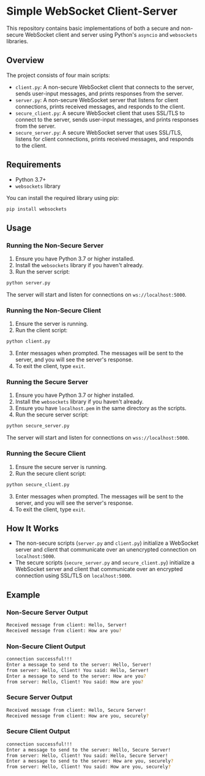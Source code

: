 # Simple WebSocket Client-Server

This repository contains basic implementations of both a secure and non-secure WebSocket client and server using Python's `asyncio` and `websockets` libraries.

## Overview

The project consists of four main scripts:

- `client.py`: A non-secure WebSocket client that connects to the server, sends user-input messages, and prints responses from the server.
- `server.py`: A non-secure WebSocket server that listens for client connections, prints received messages, and responds to the client.
- `secure_client.py`: A secure WebSocket client that uses SSL/TLS to connect to the server, sends user-input messages, and prints responses from the server.
- `secure_server.py`: A secure WebSocket server that uses SSL/TLS, listens for client connections, prints received messages, and responds to the client.

## Requirements

- Python 3.7+
- `websockets` library

You can install the required library using pip:

```sh
pip install websockets
```

## Usage

### Running the Non-Secure Server

1. Ensure you have Python 3.7 or higher installed.
2. Install the `websockets` library if you haven't already.
3. Run the server script:

```sh
python server.py
```

The server will start and listen for connections on `ws://localhost:5000`.

### Running the Non-Secure Client

1. Ensure the server is running.
2. Run the client script:

```sh
python client.py
```

3. Enter messages when prompted. The messages will be sent to the server, and you will see the server's response.
4. To exit the client, type `exit`.

### Running the Secure Server

1. Ensure you have Python 3.7 or higher installed.
2. Install the `websockets` library if you haven't already.
3. Ensure you have `localhost.pem` in the same directory as the scripts.
4. Run the secure server script:

```sh
python secure_server.py
```

The server will start and listen for connections on `wss://localhost:5000`.

### Running the Secure Client

1. Ensure the secure server is running.
2. Run the secure client script:

```sh
python secure_client.py
```

3. Enter messages when prompted. The messages will be sent to the server, and you will see the server's response.
4. To exit the client, type `exit`.

## How It Works

- The non-secure scripts (`server.py` and `client.py`) initialize a WebSocket server and client that communicate over an unencrypted connection on `localhost:5000`.
- The secure scripts (`secure_server.py` and `secure_client.py`) initialize a WebSocket server and client that communicate over an encrypted connection using SSL/TLS on `localhost:5000`.

## Example

### Non-Secure Server Output

```sh
Received message from client: Hello, Server!
Received message from client: How are you?
```

### Non-Secure Client Output

```sh
connection successful!!!
Enter a message to send to the server: Hello, Server!
from server: Hello, Client! You said: Hello, Server!
Enter a message to send to the server: How are you?
from server: Hello, Client! You said: How are you?
```

### Secure Server Output

```sh
Received message from client: Hello, Secure Server!
Received message from client: How are you, securely?
```

### Secure Client Output

```sh
connection successful!!!
Enter a message to send to the server: Hello, Secure Server!
from server: Hello, Client! You said: Hello, Secure Server!
Enter a message to send to the server: How are you, securely?
from server: Hello, Client! You said: How are you, securely?
```
